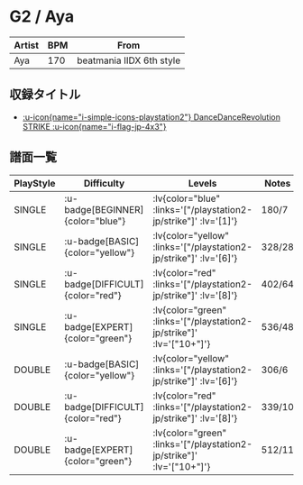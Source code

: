 # G2 / Aya

|Artist|BPM|From|
|------|---|----|
|Aya|170|beatmania IIDX 6th style|

## 収録タイトル

- [ :u-icon{name="i-simple-icons-playstation2"} DanceDanceRevolution STRIKE :u-icon{name="i-flag-jp-4x3"} ](/playstation2-jp/strike)

## 譜面一覧

|PlayStyle|Difficulty|Levels|Notes|Movie|
|---------|----------|------|-----|-----|
|SINGLE| :u-badge[BEGINNER]{color="blue"} | :lv{color="blue" :links='["/playstation2-jp/strike"]' :lv='[1]'} |180/7||
|SINGLE| :u-badge[BASIC]{color="yellow"} | :lv{color="yellow" :links='["/playstation2-jp/strike"]' :lv='[6]'} |328/28||
|SINGLE| :u-badge[DIFFICULT]{color="red"} | :lv{color="red" :links='["/playstation2-jp/strike"]' :lv='[8]'} |402/64||
|SINGLE| :u-badge[EXPERT]{color="green"} | :lv{color="green" :links='["/playstation2-jp/strike"]' :lv='["10+"]'} |536/48||
|DOUBLE| :u-badge[BASIC]{color="yellow"} | :lv{color="yellow" :links='["/playstation2-jp/strike"]' :lv='[6]'} |306/6||
|DOUBLE| :u-badge[DIFFICULT]{color="red"} | :lv{color="red" :links='["/playstation2-jp/strike"]' :lv='[8]'} |339/10||
|DOUBLE| :u-badge[EXPERT]{color="green"} | :lv{color="green" :links='["/playstation2-jp/strike"]' :lv='["10+"]'} |512/11||
